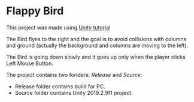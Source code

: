 # Flappy Bird

This project was made using [Unity tutorial](https://learn.unity.com/tutorial/live-session-making-a-flappy-bird-style-game)

The Bird flyes to the right and the goal is to avoid collisions with columns and ground 
(actually the background and columns are moving to the left).

The Bird is going down slowly and it goes up only when the player clicks Left Mouse Button.

The project contains two forlders: *Release* and *Source*:

- Release folder contains build for PC.
- Source folder contains Unity 2019.2.9f1 project.
